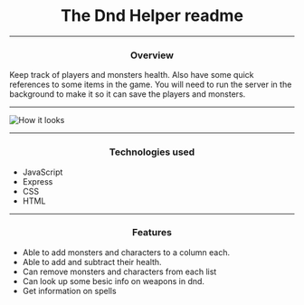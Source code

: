 <h1 align="center">The Dnd Helper readme</h1>

---

<h3 align="center">Overview</h3>

Keep track of players and monsters health.  Also have some quick references to some items in the game.  You will need to run the server in the
background to make it so it can save the players and monsters.

---

![How it looks](https://user-images.githubusercontent.com/87672900/132590763-fd45b38d-a400-47e8-80d9-43c2a911c40f.png)

---

<h3 align="center">Technologies used</h3>

- JavaScript
- Express
- CSS
- HTML

---

<h3 align="center">Features</h3>

- Able to add monsters and characters to a column each.
- Able to add and subtract their health.
- Can remove monsters and characters from each list
- Can look up some besic info on weapons in dnd.
- Get information on spells